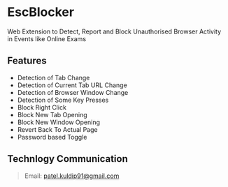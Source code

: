 # EscBlocker
Web Extension to Detect, Report and Block Unauthorised Browser Activity in Events like Online Exams

## Features
- Detection of Tab Change
- Detection of Current Tab URL Change
- Detection of Browser Window Change
- Detection of Some Key Presses
- Block Right Click
- Block New Tab Opening
- Block New Window Opening
- Revert Back To Actual Page
- Password based Toggle

## Technlogy Communication
> Email: patel.kuldip91@gmail.com